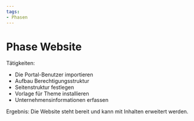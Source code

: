 ```yaml
---
tags:
- Phasen
---
```


# Phase Website

Tätigkeiten:

* Die Portal-Benutzer importieren
* Aufbau Berechtigungsstruktur
* Seitenstruktur festlegen
* Vorlage für Theme installieren
* Unternehmensinformationen erfassen

Ergebnis: Die Website steht bereit und kann mit Inhalten erweitert werden.